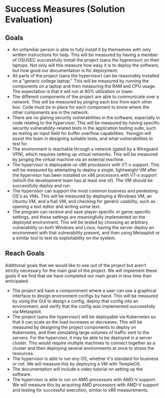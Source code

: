 # Success Measures (Solution Evaluation)

## Goals

- An unfamiliar person is able to fully install it by themselves with only written instructions for help. This will be measured by having a member of OSUSEC successfully install the project (sans the hyprevisor) on their laptops. Not only will this measure how easy it is to deploy the software, but how good our documentation is for deployment.
- All parts of the project (sans the hypervisor) can be reasonably installed on a "generic college laptop." This will be measured by running the components on a laptop and then measuring the RAM and CPU usage. The expectation is that it will run at 80% utilization or lower.
- The different components of the project are able to communicate over a network. This will be measured by pinging each box from each other box. Code must be in place for each component to know where the other components are in the network. 
- There are no glaring security vulnerabilities in the software, especially in code relating to the hypervisor. This will be measured by having specific security vulnerability-related tests in the application testing suite, such as testing an input field for buffer overflow capabilities. Yeongjin will assist the team in designing suitable tests, and what vulnerabilities to test for. 
- The environment is reachable through a network (gated by a Wireguard VPN), which requires setting up virtual networks. This will be measured by pinging the virtual machine via an external machine.
- The hypervisor is deployable on x86 processors with VT-x support. This will be measured by attempting to deploy a single, lightweight VM after the hypervisor has been installed on x86 processors with VT-x support (which the development team has at least one of). The VM should be successfully deploy and run.
- The hypervisor can support the most common business and pentesting OS's as VMs. This will be measured by deploying a Windows VM, an Ubuntu VM, and a Kali VM, and checking for generic usability, such as opening a text editor and writing some text. 
- The program can receive and save player-specific or game-specific settings, and these settings are meaningfully implemented on the deployed environment. This will be tested by choosing an arbitrary vulnerability on both Windows and Linux, having the server deploy an environment with that vulnerability present, and then using Metasploit or a similar tool to test its exploitability on the system. 

## Reach Goals

Additional goals that we would like to see out of the project but aren't strictly necessary for the main goal of the project. We will implement these goals if we find that we have completed our main goals in less time than anticipated.

- The project will have a compononent where a user can use a graphical interface to design environment configs by hand. This will be measured by using the GUI to design a config, deploy that config into an environment, and verify that the config was implemented successfully via Metasploit.
- The project (sans the hypervisor) will be deployable via Kubernetes so that it can scale as the load increases or decreases. This will be measured by designing the project components to deploy on Kubernetes, and then simulating large volumes of traffic sent to the servers. For the hypervisor, it may be able to be deployed in a server cluster. This would require multiple machines to connect together as a cluster and then deploying several environments at once to stress the resources.
- The hypervisor is able to run *any* OS, whether it's standard for business or not. We will measure this by deploying a VM with TempleOS.
- The documentation will include a video tutorial on setting up the software.
- The hypervisor is able to run on AMD processors with AMD-V support. We will measure this by acquiring AMD processors with AMD-V support and testing for successful execution, similar to x86 measurements.
